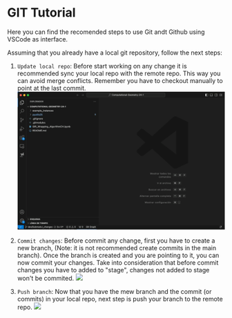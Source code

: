 # GIT Tutorial

Here you can find the recomended steps to use Git andt Github using VSCode as interface.

Assuming that you already have a local git repository, follow the next steps:

1. `Update local repo`: Before start working on any change it is recommended sync your local repo with the remote repo. This way you can avoid merge conflicts. Remember you have to checkout manually to point at the last commit.
![](media/update_git_repo.gif)

2. `Commit changes`: Before commit any change, first you have to create a new branch, (Note: it is not recommended create commits in the main branch). Once the branch is created and you are pointing to it, you can now commit your changes. Take into consideration that before commit changes you have to added to "stage", changes not added to stage won't be commited.
![](media/commit_changes.gif)

3. `Push branch`: Now that you have the mew branch and the commit (or commits) in your local repo, next step is push your branch to the remote repo.
![](media/push_changes.gif)
